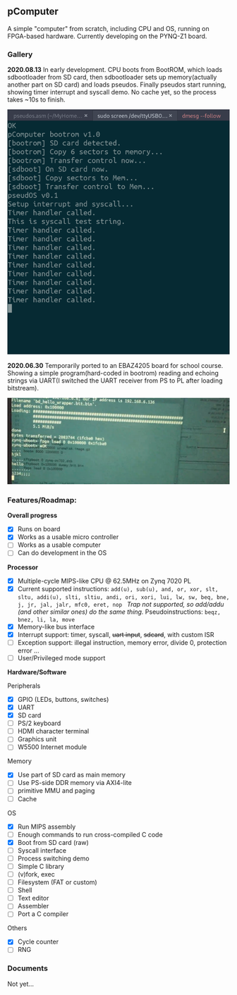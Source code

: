 ## pComputer

A simple "computer" from scratch, including CPU and OS, running on FPGA-based hardware. Currently developing on the PYNQ-Z1 board. 

### Gallery

**2020.08.13**  In early development. CPU boots from BootROM, which loads sdbootloader from SD card, then sdbootloader sets up memory(actually another part on SD card) and loads pseudos. Finally pseudos start running, showing timer interrupt and syscall demo. No cache yet, so the process takes ~10s to finish. 

![](doc/src/gallery-2020-0813.png)

**2020.06.30** Temporarily ported to an EBAZ4205 board for school course. Showing a simple program(hard-coded in bootrom) reading and echoing strings via UART(I switched the UART receiver from PS to PL after loading bitstream). 

![](doc/src/gallery-2020-0630.png)

### Features/Roadmap:

**Overall progress**

- [x] Runs on board
- [x] Works as a usable micro controller
- [ ] Works as a usable computer
- [ ] Can do development in the OS

**Processor**

- [x] Multiple-cycle MIPS-like CPU @ 62.5MHz on Zynq 7020 PL
- [x] Current supported instructions: `add(u), sub(u), and, or, xor, slt, sltu, addi(u), slti, sltiu, andi, ori, xori, lui, lw, sw, beq, bne, j, jr, jal, jalr, mfc0, eret, nop ` *Trap not supported, so add/addu (and other similar ones) do the same thing.* Pseudoinstructions: `beqz, bnez, li, la, move`
- [x] Memory-like bus interface
- [x] Interrupt support: timer, syscall, ~~uart input~~, ~~sdcard~~, with custom ISR
- [ ] Exception support: illegal instruction, memory error, divide 0, protection error ...
- [ ] User/Privileged mode support

**Hardware/Software**

Peripherals

- [x] GPIO (LEDs, buttons, switches)
- [x] UART
- [x] SD card
- [ ] PS/2 keyboard
- [ ] HDMI character terminal
- [ ] Graphics unit
- [ ] W5500 Internet module

Memory

- [x] Use part of SD card as main memory
- [ ] Use PS-side DDR memory via AXI4-lite
- [ ] primitive MMU and paging
- [ ] Cache

OS

- [x] Run MIPS assembly
- [ ] Enough commands to run cross-compiled C code
- [x] Boot from SD card (raw)
- [ ] Syscall interface
- [ ] Process switching demo
- [ ] Simple C library
- [ ] (v)fork, exec
- [ ] Filesystem (FAT or custom)
- [ ] Shell
- [ ] Text editor
- [ ] Assembler
- [ ] Port a C compiler

Others

- [x] Cycle counter
- [ ] RNG

### Documents

Not yet...